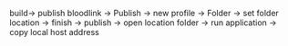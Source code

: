 build-> publish bloodlink -> Publish -> new profile -> Folder -> set folder location -> finish -> publish -> open location folder -> run application -> copy local host address
